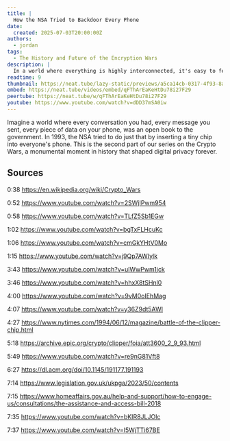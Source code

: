 ```yaml
---
title: |
  How the NSA Tried to Backdoor Every Phone
date:
  created: 2025-07-03T20:00:00Z
authors:
  - jordan
tags:
  - The History and Future of the Encryption Wars
description: |
  In a world where everything is highly interconnected, it's easy to feel overwhelmed. Intentionally separating different parts of your life can help you with managing stress, with keeping your data secure, and with staying private online.
readtime: 9
thumbnail: https://neat.tube/lazy-static/previews/a5ca14cb-0317-4f93-8ac9-ba3257b38b2f.jpg
embed: https://neat.tube/videos/embed/qFThArEaKeHtDu78i27F29
peertube: https://neat.tube/w/qFThArEaKeHtDu78i27F29
youtube: https://www.youtube.com/watch?v=dDD37mSA0iw
---
```

Imagine a world where every conversation you had, every message you sent, every piece of data on your phone, was an open book to the government. In 1993, the NSA tried to do just that by inserting a tiny chip into everyone's phone. This is the second part of our series on the Crypto Wars, a monumental moment in history that shaped digital privacy forever.

## Sources

0:38 <https://en.wikipedia.org/wiki/Crypto_Wars>

0:52 <https://www.youtube.com/watch?v=2SWjIPwm954>

0:58 <https://www.youtube.com/watch?v=TLfZ5Sb1EGw>

1:02 <https://www.youtube.com/watch?v=bgTxFLHcuKc>

1:06 <https://www.youtube.com/watch?v=cmGkYHtV0Mo>

1:15 <https://www.youtube.com/watch?v=j9Qp7AWIylk>

3:43 <https://www.youtube.com/watch?v=ulWwPwm1jck>

3:46 <https://www.youtube.com/watch?v=hhxX8tSHnl0>

4:00 <https://www.youtube.com/watch?v=9vM0oIEhMag>

4:07 <https://www.youtube.com/watch?v=y36Z9dt5AWI>

4:27 <https://www.nytimes.com/1994/06/12/magazine/battle-of-the-clipper-chip.html>

5:18 <https://archive.epic.org/crypto/clipper/foia/att3600_2_9_93.html>

5:49 <https://www.youtube.com/watch?v=re9nG81Vft8>

6:27 <https://dl.acm.org/doi/10.1145/191177.191193>

7:14 <https://www.legislation.gov.uk/ukpga/2023/50/contents>

7:15 <https://www.homeaffairs.gov.au/help-and-support/how-to-engage-us/consultations/the-assistance-and-access-bill-2018>

7:35 <https://www.youtube.com/watch?v=bKIR8JLJOlc>

7:37 <https://www.youtube.com/watch?v=I5WjTTi67BE>
